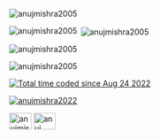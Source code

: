 

<p><img align="center" src="https://github-readme-streak-stats.herokuapp.com/?user=anujmishra2005&" alt="anujmishra2005" /></p>
<p><img align="left" src="https://github-readme-stats.vercel.app/api/top-langs?username=anujmishra2005&show_icons=true&locale=en&layout=compact" alt="anujmishra2005" /></p>
<p>&nbsp;<img align="center" src="https://github-readme-stats.vercel.app/api?username=anujmishra2005&show_icons=true&locale=en" alt="anujmishra2005" /></p>
<p><img align="center" src="https://github-profile-trophy.vercel.app/?username=anujmishra2005&theme=matrix" alt="anujmishra2005" /></p>

<p align="left"> <img src="https://komarev.com/ghpvc/?username=anujmishra2005&label=Profile%20views&color=0e75b6&style=flat" alt="anujmishra2005" /> </p>

<p>
  <a href="https://wakatime.com/@a4ceabdf-2dc5-47ba-b7f7-063983cd9f4c"><img src="https://wakatime.com/badge/user/a4ceabdf-2dc5-47ba-b7f7-063983cd9f4c.svg" alt="Total time coded since Aug 24 2022" /></a>
</p>

<p align="left"> <a href="https://twitter.com/anujmishra2022" target="blank"><img src="https://img.shields.io/twitter/follow/anujmishra2022?logo=twitter&style=for-the-badge" alt="anujmishra2022" /></a> </p>



<p align="left">
<a href="https://twitter.com/anujmishra2022" target="blank"><img align="center" src="https://raw.githubusercontent.com/rahuldkjain/github-profile-readme-generator/master/src/images/icons/Social/twitter.svg" alt="anujmishra2022" height="30" width="40" /></a>
<a href="https://linkedin.com/in/anuj mishra" target="blank"><img align="center" src="https://raw.githubusercontent.com/rahuldkjain/github-profile-readme-generator/master/src/images/icons/Social/linked-in-alt.svg" alt="anuj mishra" height="30" width="40" /></a>
</p>




